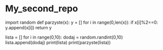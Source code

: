# My_second_repo

import random
def parzyste(x):
    y = []
    for i in range(0,len(x)):
        if x[i]%2==0:
            y.append(x[i])
    return y

lista = []
for i in range(0,10):
    dodaj = random.randint(0,10)
    lista.append(dodaj)
print(lista)
print(parzyste(lista))
